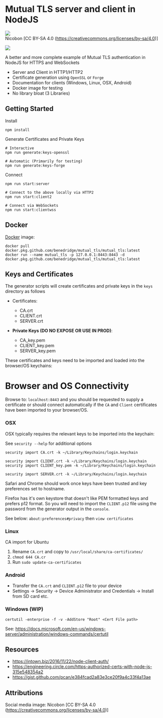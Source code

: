 # Mutual TLS server and client in NodeJS

![](https://upload.wikimedia.org/wikipedia/commons/thumb/2/2d/SSL.xcf/800px-SSL.xcf.png)  
Nicobon [CC BY-SA 4.0 (https://creativecommons.org/licenses/by-sa/4.0)]

![](https://github.com/BenEdridge/Mutual_TLS/workflows/CI/badge.svg)

A better and more complete example of Mutual TLS authentication in NodeJS for HTTPS and WebSockets

- Server and Client in HTTP1/HTTP2
- Certificate generation using `OpenSSL` or `Forge` 
- Documentation for clients (Windows, Linux, OSX, Android)
- Docker image for testing
- No library bloat (3 Libraries)

## Getting Started

Install
```
npm install
```

Generate Certificates and Private Keys
```
# Interactive
npm run generate:keys-openssl

# Automatic (Primarily for testing)
npm run generate:keys-forge
```

Connect
```
npm run start:server

# Connect to the above locally via HTTP2
npm run start:client2

# Connect via WebSockets
npm run start:clientwss
```

## Docker

[Docker](https://github.com/BenEdridge/Mutual_TLS/packages/57880) image:
```
docker pull docker.pkg.github.com/benedridge/mutual_tls/mutual_tls:latest
docker run --name mutual_tls -p 127.0.0.1:8443:8443 -d docker.pkg.github.com/benedridge/mutual_tls/mutual_tls:latest
```

## Keys and Certificates

The generator scripts will create certificates and private keys in the `keys` directory as follows

- Certificates:
  - CA.crt
  - CLIENT.crt
  - SERVER.crt

- **Private Keys (DO NO EXPOSE OR USE IN PROD)**:
  - CA_key.pem
  - CLIENT_key.pem
  - SERVER_key.pem

These certificates and keys need to be imported and loaded into the browser/OS keychains:

# Browser and OS Connectivity

Browse to: `localhost:8443` and you should be requested to supply a certificate or should connect automatically if the `CA` and `Client` certificates have been imported to your browser/OS.

### OSX

OSX typically requires the relevant keys to be imported into the keychain:

See `security --help` for additional options

```
security import CA.crt -k ~/Library/Keychains/login.keychain

security import CLIENT.crt -k ~/Library/Keychains/login.keychain
security import CLIENT_key.pem -k ~/Library/Keychains/login.keychain

security import SERVER.crt -k ~/Library/Keychains/login.keychain
```

Safari and Chrome should work once keys have been trusted and key preferences set to hostname.

Firefox has it's own keystore that doesn't like PEM formatted keys and prefers p12 format.
So you will need to import the `CLIENT.p12` file using the password from the generator output in the `console`.

See below:
`about:preferences#privacy` then `view certificates`

### Linux

CA import for Ubuntu

1. Rename `CA.crt` and copy to `/usr/local/share/ca-certificates/`
2. `chmod 644 CA.cr`
3. Run `sudo update-ca-certificates`

### Android

- Transfer the `CA.crt` and `CLIENT.p12` file to your device
- Settings -> Security -> Device Administrator and Credentials -> Install from SD card etc.

### Windows (WIP)

```
certutil -enterprise -f -v -AddStore "Root" <Cert File path>
```

See: 
https://docs.microsoft.com/en-us/windows-server/administration/windows-commands/certutil

## Resources
- https://intown.biz/2016/11/22/node-client-auth/
- https://engineering.circle.com/https-authorized-certs-with-node-js-315e548354a2
- https://gist.github.com/pcan/e384fcad2a83e3ce20f9a4c33f4a13ae

## Attributions

Social media image:
Nicobon [CC BY-SA 4.0 (https://creativecommons.org/licenses/by-sa/4.0)]

